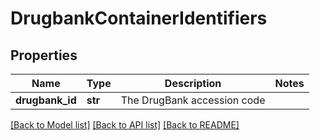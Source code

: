 # DrugbankContainerIdentifiers

## Properties
Name | Type | Description | Notes
------------ | ------------- | ------------- | -------------
**drugbank_id** | **str** | The DrugBank accession code | 

[[Back to Model list]](../README.md#documentation-for-models) [[Back to API list]](../README.md#documentation-for-api-endpoints) [[Back to README]](../README.md)


